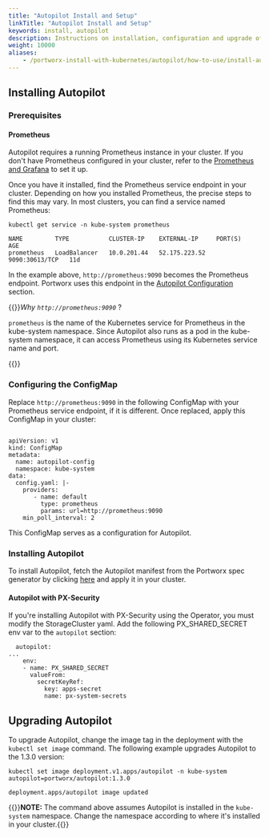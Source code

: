 ```yaml
---
title: "Autopilot Install and Setup"
linkTitle: "Autopilot Install and Setup"
keywords: install, autopilot
description: Instructions on installation, configuration and upgrade of Autopilot
weight: 10000
aliases:
    - /portworx-install-with-kubernetes/autopilot/how-to-use/install-autopilot/
---
```

## Installing Autopilot

### Prerequisites

#### Prometheus

Autopilot requires a running Prometheus instance in your cluster. If you don't have Prometheus configured in your cluster, refer to the [Prometheus and Grafana](/install-portworx/monitoring) to set it up.

Once you have it installed, find the Prometheus service endpoint in your cluster. Depending on how you installed Prometheus, the precise steps to find this may vary. In most clusters, you can find a service named Prometheus:

```text
kubectl get service -n kube-system prometheus
```
```output
NAME         TYPE           CLUSTER-IP    EXTERNAL-IP     PORT(S)          AGE
prometheus   LoadBalancer   10.0.201.44   52.175.223.52   9090:30613/TCP   11d
```

In the example above, `http://prometheus:9090` becomes the Prometheus endpoint. Portworx uses this endpoint in the [Autopilot Configuration](/reference/crd/storage-cluster/#autopilot-configuration) section.


{{<info>}}*Why `http://prometheus:9090`* ?

`prometheus` is the name of the Kubernetes service for Prometheus in the kube-system namespace. Since Autopilot also runs as a pod in the kube-system namespace, it can access Prometheus using its Kubernetes service name and port.

{{</info>}}

### Configuring the ConfigMap

Replace `http://prometheus:9090` in the following ConfigMap with your Prometheus service endpoint, if it is different. Once replaced, apply this ConfigMap in your cluster:

```text

apiVersion: v1
kind: ConfigMap
metadata:
  name: autopilot-config
  namespace: kube-system
data:
  config.yaml: |-
    providers:
       - name: default
         type: prometheus
         params: url=http://prometheus:9090
    min_poll_interval: 2
```

This ConfigMap serves as a configuration for Autopilot.

### Installing Autopilot

To install Autopilot, fetch the Autopilot manifest from the Portworx spec generator by clicking [here](https://install.portworx.com/?comp=autopilot)
and apply it in your cluster.


#### Autopilot with PX-Security 

If you're installing Autopilot with PX-Security using the Operator, you must modify the StorageCluster yaml. Add the following PX_SHARED_SECRET env var to the `autopilot` section: 

```text
  autopilot:
...
    env:
    - name: PX_SHARED_SECRET
      valueFrom:
        secretKeyRef:
          key: apps-secret
          name: px-system-secrets
```

## Upgrading Autopilot

To upgrade Autopilot, change the image tag in the deployment with the `kubectl set image` command. The following example upgrades Autopilot to the 1.3.0 version:

```text
kubectl set image deployment.v1.apps/autopilot -n kube-system autopilot=portworx/autopilot:1.3.0
```
```output
deployment.apps/autopilot image updated
```

{{<info>}}**NOTE:** The command above assumes Autopilot is installed in the `kube-system` namespace. Change the namespace according to where it's installed in your cluster.{{</info>}}

